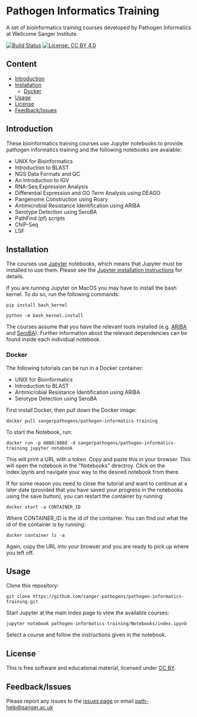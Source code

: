 # Pathogen Informatics Training
A set of bioinformatics training courses developed by Pathogen Informatics at Wellcome Sanger Institute.

[![Build Status](https://travis-ci.org/sanger-pathogens/pathogen-informatics-training.svg?branch=master)](https://travis-ci.org/sanger-pathogens/pathogen-informatics-training)
[![License: CC BY 4.0](https://img.shields.io/badge/License-CC%20BY%204.0-brightgreen.svg)](https://github.com/sanger-pathogens/pathogen-informatics-training/blob/master/LICENSE)

## Content
  * [Introduction](#introduction)
  * [Installation](#installation)
    * [Docker](#docker) 
  * [Usage](#usage)
  * [License](#license)
  * [Feedback/Issues](#feedbackissues)

## Introduction
These bioinformatics training courses use Jupyter notebooks to provide pathogen informatics training and the following notebooks are avaiable:

 * UNIX for Bioinformatics
 * Introduction to BLAST
 * NGS Data Formats and QC
 * An Introduction to IGV
 * RNA-Seq Expression Analysis 
 * Differential Expression and GO Term Analysis using DEAGO
 * Pangenome Construction using Roary
 * Antimicrobial Resistance Identification using ARIBA
 * Serotype Detection using SeroBA
 * PathFind (pf) scripts
 * ChiP-Seq
 * LSF

## Installation
The courses use [Jupyter](http://jupyter.org/) notebooks, which means that Jupyter must be installed to use them. Please see the [Jupyter installation instructions](http://jupyter.readthedocs.org/en/latest/install.html) for details.
  
If you are running Jupyter on MacOS you may have to install the bash kernel. To do so, run the following commands:
  
    pip install bash_kernel
   
    python -m bash_kernel.install
  
The courses assume that you have the relevant tools installed (e.g. [ARIBA](https://github.com/sanger-pathogens/ariba) and [SeroBA](https://github.com/sanger-pathogens/seroba)). Further information about the relevant dependencies can be found inside each individual notebook.

### Docker
The following tutorials can be run in a Docker container:

 * UNIX for Bioinformatics
 * Introduction to BLAST
 * Antimicrobial Resistance Identification using ARIBA
 * Serotype Detection using SeroBA

First install Docker, then pull down the Docker image:

    docker pull sangerpathogens/pathogen-informatics-training

To start the Notebook, run:

    docker run -p 8888:8888 -d sangerpathogens/pathogen-informatics-training jupyter notebook

This will print a URL with a token. Copy and paste this in your browser. This will open the notebook in the "Notebooks" directroy. Click on the index.ipynb and navigate your way to the desired notebook from there.

If for some reason you need to close the tutorial and want to continue at a later date (provided that you have saved your progress in the notebooks using the save button), you can restart the container by running:

    docker start -a CONTAINER_ID

Where CONTAINER_ID is the id of the container. You can find out what the id of the container is by running:

    docker container ls -a

Again, copy the URL into your browser and you are ready to pick up where you left off.

## Usage
Clone this repository:

    git clone https://github.com/sanger-pathogens/pathogen-informatics-training.git

Start Jupyter at the main index page to view the available courses:

    jupyter notebook pathogen-informatics-training/Notebooks/index.ipynb

Select a course and follow the instructions given in the notebook.

## License
This is free software and educational material, licensed under [CC BY](https://github.com/sanger-pathogens/pathogen-informatics-training/blob/master/LICENSE).

## Feedback/Issues
Please report any issues to the [issues page](https://github.com/sanger-pathogens/pathogen-informatics-training/issues) or email path-help@sanger.ac.uk
